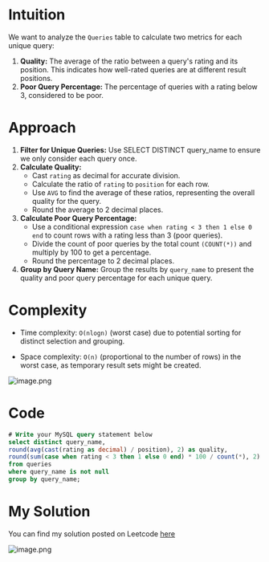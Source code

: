 # Intuition
We want to analyze the `Queries` table to calculate two metrics for each unique query:

1. **Quality:** The average of the ratio between a query's rating and its position. This indicates how well-rated queries are at different result positions.
2. **Poor Query Percentage:** The percentage of queries with a rating below 3, considered to be poor.
<!-- Describe your first thoughts on how to solve this problem. -->

# Approach

1. **Filter for Unique Queries:** Use SELECT DISTINCT query_name to ensure we only consider each query once.
2. **Calculate Quality:** 
    - Cast `rating` as decimal for accurate division.
    - Calculate the ratio of `rating` to `position` for each row.
    - Use `AVG` to find the average of these ratios, representing the overall quality for the query.
    - Round the average to 2 decimal places.
3. **Calculate Poor Query Percentage:**
    - Use a conditional expression `case when rating < 3 then 1 else 0 end` to count rows with a rating less than 3 (poor queries).
    - Divide the count of poor queries by the total count `(COUNT(*))` and multiply by 100 to get a percentage.
    - Round the percentage to 2 decimal places.
4. **Group by Query Name:** Group the results by `query_name` to present the quality and poor query percentage for each unique query.

<!-- Describe your approach to solving the problem. -->

# Complexity
- Time complexity: `O(nlogn)` (worst case) due to potential sorting for distinct selection and grouping.
<!-- Add your time complexity here, e.g. $$O(n)$$ -->

- Space complexity: `O(n)` (proportional to the number of rows) in the worst case, as temporary result sets might be created.
<!-- Add your space complexity here, e.g. $$O(n)$$ -->

![image.png](https://assets.leetcode.com/users/images/e3ad0205-a071-4039-83ea-58e7e63424f9_1714335852.89234.png)

# Code
```sql
# Write your MySQL query statement below
select distinct query_name,
round(avg(cast(rating as decimal) / position), 2) as quality,
round(sum(case when rating < 3 then 1 else 0 end) * 100 / count(*), 2) as poor_query_percentage
from queries
where query_name is not null
group by query_name;
```

# My Solution

You can find my solution posted on Leetcode [here](https://leetcode.com/problems/queries-quality-and-percentage/solutions/5085266/simple-solution-beats-93)

![image.png](https://assets.leetcode.com/users/images/aab5a009-be11-4c05-8e66-0cd4f3786eb8_1714336346.8400016.png)
